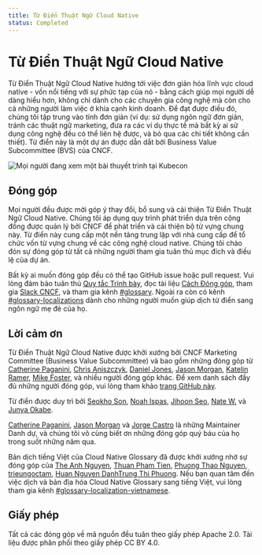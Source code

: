 ```yaml
---
title: Từ Điển Thuật Ngữ Cloud Native
status: Completed
---
```


# Từ Điển Thuật Ngữ Cloud Native

Từ Điển Thuật Ngữ Cloud Native hướng tới việc đơn giản hóa lĩnh vực cloud native - vốn nổi tiếng với sự phức tạp của nó - bằng cách giúp mọi người dễ dàng hiểu hơn, 
không chỉ dành cho các chuyên gia công nghệ mà còn cho cả những người làm việc ở khía cạnh kinh doanh.
Để đạt được điều đó, chúng tôi tập trung vào tính đơn giản (ví dụ: sử dụng ngôn ngữ đơn giản, tránh các thuật ngữ marketing, đưa ra các ví dụ thực tế mà bất kỳ ai sử dụng công nghệ đều có thể liên hệ được, và bỏ qua các chi tiết không cần thiết).
Từ điển này là một dự án được dẫn dắt bởi Business Value Subcommittee (BVS) của CNCF.

<p><img class="mt-3" src="/images/homepage/kubecon.jpg" alt="Mọi người đang xem một bài thuyết trình tại Kubecon"></p>

## Đóng góp

Mọi người đều được mời góp ý thay đổi, bổ sung và cải thiện Từ Điển Thuật Ngữ Cloud Native.
Chúng tôi áp dụng quy trình phát triển dựa trên cộng đồng được quản lý bởi CNCF để phát triển và cải thiện bộ từ vựng chung này.
Từ điển này cung cấp một nền tảng trung lập với nhà cung cấp để tổ chức vốn từ vựng chung về các công nghệ cloud native.
Chúng tôi chào đón sự đóng góp từ tất cả những người tham gia tuân thủ mục đích và điều lệ của dự án.

Bất kỳ ai muốn đóng góp đều có thể tạo GitHub issue hoặc pull request.
Vui lòng đảm bảo tuân thủ [Quy tắc Trình bày](/style-guide/), đọc tài liệu [Cách Đóng góp](/contribute/), tham gia [Slack CNCF](https://slack.cncf.io), và tham gia kênh [#glossary](https://cloud-native.slack.com/archives/C02TX20MQBB).
Ngoài ra còn có kênh [#glossary-localizations](https://cloud-native.slack.com/archives/C02N2RGFXDF) dành cho những người muốn giúp dịch từ điển sang ngôn ngữ mẹ đẻ của họ.

## Lời cảm ơn

Từ Điển Thuật Ngữ Cloud Native được khởi xướng bởi CNCF Marketing Committee (Business Value Subcommittee) và bao gồm những đóng góp từ
[Catherine Paganini](https://www.linkedin.com/in/catherinepaganini/en/),
[Chris Aniszczyk](https://www.linkedin.com/in/caniszczyk/),
[Daniel Jones](https://www.linkedin.com/in/danieljoneseb/?originalSubdomain=uk),
[Jason Morgan](https://www.linkedin.com/in/jasonmorgan2/),
[Katelin Ramer](https://www.linkedin.com/in/katelinramer/),
[Mike Foster](https://www.linkedin.com/in/mfosterche/?originalSubdomain=ca),
và nhiều người đóng góp khác.
Để xem danh sách đầy đủ những người đóng góp, vui lòng tham khảo [trang GitHub này](https://github.com/cncf/glossary/graphs/contributors).

Từ điển được duy trì bởi
[Seokho Son](https://www.linkedin.com/in/seokho-son/),
[Noah Ispas](https://www.linkedin.com/in/noah-ispas-0665b42a/),
[Jihoon Seo](https://www.linkedin.com/in/jihoon-seo/),
[Nate W.](https://www.linkedin.com/in/nate-double-u/)
và [Junya Okabe](https://www.linkedin.com/in/junya-okabe/).

[Catherine Paganini](https://www.linkedin.com/in/catherinepaganini/en/),
[Jason Morgan](https://www.linkedin.com/in/jasonmorgan2/) và
[Jorge Castro](https://www.linkedin.com/in/jorge-castro2112/)
là những Maintainer Danh dự, và chúng tôi vô cùng biết ơn
những đóng góp quý báu của họ trong suốt những năm qua.

Bản dịch tiếng Việt của Cloud Native Glossary đã được khởi xướng nhờ sự đóng góp của [The Anh Nguyen](https://www.linkedin.com/in/ntheanh201/), [Thuan Pham Tien](https://www.linkedin.com/in/tienthuan05082002/), [Phuong Thao Nguyen](https://www.linkedin.com/in/nguyenphuongthao0/), [trieungoctam](https://www.linkedin.com/in/trieungoctam/), [Huan Nguyen Danh](https://www.linkedin.com/in/huannd2301/)[Trung Thi Phuong](https://www.linkedin.com/in/phuong-trung-thi-9bba12215/). Nếu bạn quan tâm đến việc dịch và bản địa hóa Cloud Native Glossary sang tiếng Việt, vui lòng tham gia kênh [#glossary-localization-vietnamese](https://cloud-native.slack.com/archives/C08NAHYA6KX).

## Giấy phép

Tất cả các đóng góp về mã nguồn đều tuân theo giấy phép Apache 2.0.
Tài liệu được phân phối theo giấy phép CC BY 4.0.
